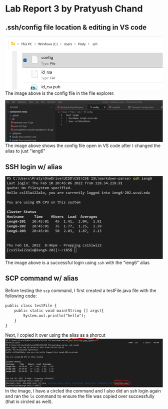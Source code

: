 # Lab Report 3 by Pratyush Chand

## .ssh/config file location & editing in VS code

![](config_file_location.png)
The image above is the config file in the file explorer.

![](Editing_in_VS_Code.png)
The image above shows the config file open in VS code after I changed the alias to just "ieng6"


## SSH login w/ alias


![](ssh_login.png)
The image above is a successful login using ```ssh``` with the "ieng6" alias

## SCP command w/ alias
Before testing the ```scp``` command, I first created a testFile.java file with the following code:
```
public class testFile {
    public static void main(String [] args){
        System.out.println("hello");
    }    
}
```

Next, I copied it over using the alias as a shorcut
![](scp_command.png)
In the image, I have a circled the command and I also did an ssh login again and ran the ```ls``` command to ensure the file was copied over successfully (that is circled as well).